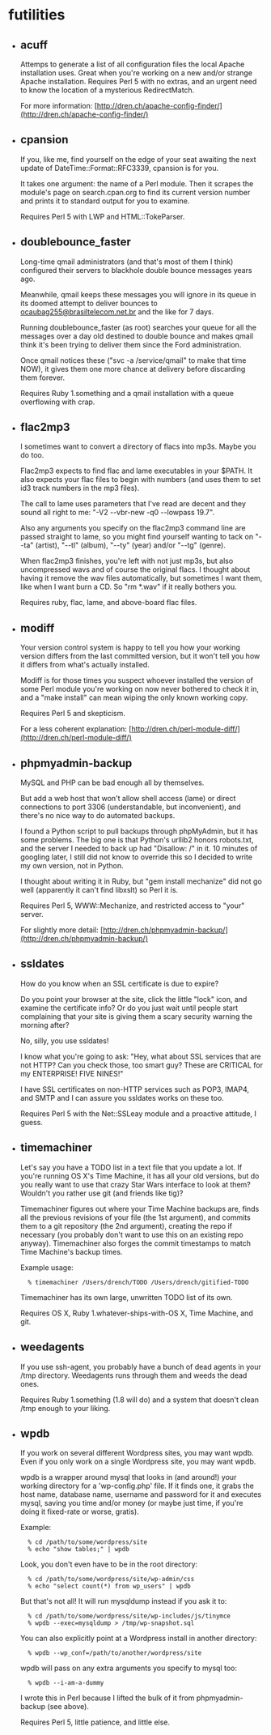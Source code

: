 futilities
==========

* ## acuff

	Attemps to generate a list of all configuration files the local
	Apache installation uses. Great when you're working on a new and/or
	strange Apache installation. Requires Perl 5 with no extras, and
	an urgent need to know the location of a mysterious RedirectMatch.

	For more information: [http://dren.ch/apache-config-finder/](http://dren.ch/apache-config-finder/)

* ## cpansion

	If you, like me, find yourself on the edge of your seat awaiting
	the next update of DateTime::Format::RFC3339, cpansion is for you.

	It takes one argument: the name of a Perl module.
	Then it scrapes the module's page on search.cpan.org to find its current
	version number and prints it to standard output for you to examine.

	Requires Perl 5 with LWP and HTML::TokeParser.

* ## doublebounce_faster

	Long-time qmail administrators (and that's most of them I think)
	configured their servers to blackhole double bounce messages years ago.

	Meanwhile, qmail keeps these messages you will ignore in its queue in
	its doomed attempt to deliver bounces to ocaubag255@brasiltelecom.net.br
	and the like for 7 days.

	Running doublebounce_faster (as root) searches your queue for all the
	messages over a day old destined to double bounce and makes qmail
	think it's been trying to deliver them since the Ford administration.

	Once qmail notices these ("svc -a /service/qmail" to make that time NOW),
	it gives them one more chance at delivery before discarding them forever.

	Requires Ruby 1.something and a qmail installation with a queue
	overflowing with crap.

* ## flac2mp3

    I sometimes want to convert a directory of flacs into mp3s.
    Maybe you do too.

    Flac2mp3 expects to find flac and lame executables in your $PATH.
    It also expects your flac files to begin with numbers (and uses
    them to set id3 track numbers in the mp3 files).

    The call to lame uses parameters that I've read are decent
    and they sound all right to me: "-V2 --vbr-new -q0 --lowpass 19.7".

    Also any arguments you specify on the flac2mp3 command line are passed
    straight to lame, so you might find yourself wanting to tack on
    "--ta" (artist), "--tl" (album), "--ty" (year) and/or "--tg" (genre).

    When flac2mp3 finishes, you're left with not just mp3s, but also
    uncompressed wavs and of course the original flacs.
    I thought about having it remove the wav files automatically,
    but sometimes I want them, like when I want burn a CD.
    So "rm *.wav" if it really bothers you.

    Requires ruby, flac, lame, and above-board flac files.

* ## modiff

	Your version control system is happy to tell you how your working
	version differs from the last committed version, but it won't
	tell you how it differs from what's actually installed.

	Modiff is for those times you suspect whoever installed the version
	of some Perl module you're working on now never bothered to check it in,
	and a "make install" can mean wiping the only known working copy.

	Requires Perl 5 and skepticism.

	For a less coherent explanation: [http://dren.ch/perl-module-diff/](http://dren.ch/perl-module-diff/)

* ## phpmyadmin-backup

    MySQL and PHP can be bad enough all by themselves.

    But add a web host that won't allow shell access (lame) or
    direct connections to port 3306 (understandable, but inconvenient),
    and there's no nice way to do automated backups.

    I found a Python script to pull backups through phpMyAdmin, but it has
    some problems. The big one is that Python's urllib2 honors robots.txt,
    and the server I needed to back up had "Disallow: /" in it.
    10 minutes of googling later, I still did not know to override this
    so I decided to write my own version, not in Python.

    I thought about writing it in Ruby, but "gem install mechanize"
    did not go well (apparently it can't find libxslt) so Perl it is.

    Requires Perl 5, WWW::Mechanize, and restricted access to "your" server.

    For slightly more detail: [http://dren.ch/phpmyadmin-backup/](http://dren.ch/phpmyadmin-backup/)

* ## ssldates

    How do you know when an SSL certificate is due to expire?

    Do you point your browser at the site, click the little "lock" icon,
    and examine the certificate info? Or do you just wait until people
    start complaining that your site is giving them a scary security
    warning the morning after?

    No, silly, you use ssldates!

    I know what you're going to ask: "Hey, what about SSL services that
    are not HTTP? Can you check those, too smart guy? These are CRITICAL
    for my ENTERPRISE! FIVE NINES!"

    I have SSL certificates on non-HTTP services such as POP3, IMAP4, and
    SMTP and I can assure you ssldates works on these too.

    Requires Perl 5 with the Net::SSLeay module and a proactive attitude,
    I guess.

* ## timemachiner

    Let's say you have a TODO list in a text file that you update a lot.
    If you're running OS X's Time Machine, it has all your old versions,
    but do you really want to use that crazy Star Wars interface to look
    at them? Wouldn't you rather use git (and friends like tig)?

    Timemachiner figures out where your Time Machine backups are,
    finds all the previous revisions of your file (the 1st argument), and
    commits them to a git repository (the 2nd argument), creating the
    repo if necessary (you probably don't want to use this on an existing
    repo anyway). Timemachiner also forges the commit timestamps to match
    Time Machine's backup times.

    Example usage:

        % timemachiner /Users/drench/TODO /Users/drench/gitified-TODO

    Timemachiner has its own large, unwritten TODO list of its own.

    Requires OS X, Ruby 1.whatever-ships-with-OS X, Time Machine, and git.

* ## weedagents

	If you use ssh-agent, you probably have a bunch of dead agents in your
	/tmp directory. Weedagents runs through them and weeds the dead ones.

	Requires Ruby 1.something (1.8 will do) and a system that doesn't clean
	/tmp enough to your liking.

* ## wpdb

    If you work on several different Wordpress sites, you may want wpdb.
    Even if you only work on a single Wordpress site, you may want wpdb.

    wpdb is a wrapper around mysql that looks in (and around!) your working
    directory for a 'wp-config.php' file. If it finds one, it grabs the host
    name, database name, username and password for it and executes mysql,
    saving you time and/or money (or maybe just time, if you're doing it
    fixed-rate or worse, gratis).

    Example:

        % cd /path/to/some/wordpress/site
        % echo "show tables;" | wpdb

    Look, you don't even have to be in the root directory:

        % cd /path/to/some/wordpress/site/wp-admin/css
        % echo "select count(*) from wp_users" | wpdb

    But that's not all! It will run mysqldump instead if you ask it to:

        % cd /path/to/some/wordpress/site/wp-includes/js/tinymce
        % wpdb --exec=mysqldump > /tmp/wp-snapshot.sql

    You can also explicitly point at a Wordpress install in another directory:

        % wpdb --wp_conf=/path/to/another/wordpress/site

    wpdb will pass on any extra arguments you specify to mysql too:

        % wpdb --i-am-a-dummy

    I wrote this in Perl because I lifted the bulk of it from
    phpmyadmin-backup (see above).

    Requires Perl 5, little patience, and little else.
